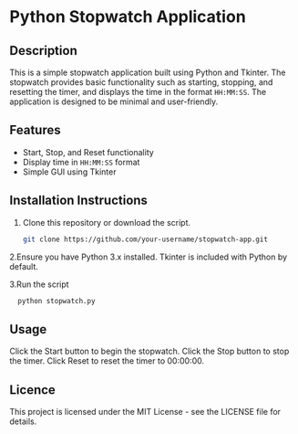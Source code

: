 # Python Stopwatch Application

## Description
This is a simple stopwatch application built using Python and Tkinter. The stopwatch provides basic functionality such as starting, stopping, and resetting the timer, and displays the time in the format `HH:MM:SS`. The application is designed to be minimal and user-friendly.

## Features
- Start, Stop, and Reset functionality
- Display time in `HH:MM:SS` format
- Simple GUI using Tkinter

## Installation Instructions

1. Clone this repository or download the script.
   ```bash
   git clone https://github.com/your-username/stopwatch-app.git
   
2.Ensure you have Python 3.x installed. Tkinter is included with Python by default.

3.Run the script
```bash
  python stopwatch.py
```
## Usage 

Click the Start button to begin the stopwatch.
Click the Stop button to stop the timer.
Click Reset to reset the timer to 00:00:00.

## Licence 

This project is licensed under the MIT License - see the LICENSE file for details.



